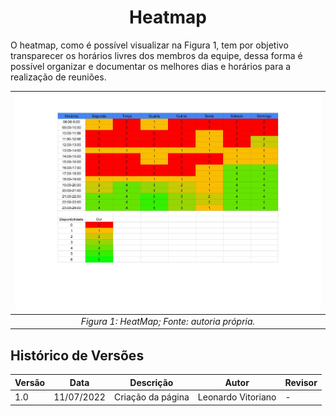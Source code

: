 # <center> Heatmap 

O heatmap, como é possível visualizar na Figura 1, tem por objetivo transparecer os horários livres dos membros da equipe, dessa forma é possível organizar e documentar os melhores dias e horários para a realização de reuniões.

| ![Heatmap](../_media/heatmap.png "versionamento") |
|:-------------------------------------------------:|
|   _Figura 1: HeatMap; Fonte: autoria própria._    |


## Histórico de Versões
| Versão | Data       | Descrição         | Autor               | Revisor |
|--------|------------|-------------------|---------------------|---------|
| 1.0    | 11/07/2022 | Criação da página | Leonardo Vitoriano  | -       |